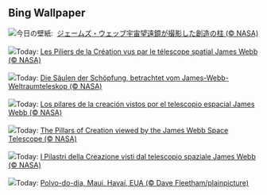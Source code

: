 ## Bing Wallpaper
![](https://www.bing.com/th?id=OHR.WebbPillars_JA-JP7847589500_UHD.jpg&w=1000)今日の壁紙: &nbsp;[ジェームズ・ウェッブ宇宙望遠鏡が撮影した創造の柱 (© NASA)](https://www.bing.com/th?id=OHR.WebbPillars_JA-JP7847589500_UHD.jpg)
<br><br/>
![](https://www.bing.com/th?id=OHR.WebbPillars_FR-FR1852034040_UHD.jpg&w=1000)Today: [Les Piliers de la Création vus par le télescope spatial James Webb (© NASA)](https://www.bing.com/th?id=OHR.WebbPillars_FR-FR1852034040_UHD.jpg)
<br><br/>
![](https://www.bing.com/th?id=OHR.WebbPillars_DE-DE3382075540_UHD.jpg&w=1000)Today: [Die Säulen der Schöpfung, betrachtet vom James-Webb-Weltraumteleskop (© NASA)](https://www.bing.com/th?id=OHR.WebbPillars_DE-DE3382075540_UHD.jpg)
<br><br/>
![](https://www.bing.com/th?id=OHR.WebbPillars_ES-ES0926278571_UHD.jpg&w=1000)Today: [Los pilares de la creación vistos por el telescopio espacial James Webb (© NASA)](https://www.bing.com/th?id=OHR.WebbPillars_ES-ES0926278571_UHD.jpg)
<br><br/>
![](https://www.bing.com/th?id=OHR.WebbPillars_EN-GB5169547738_UHD.jpg&w=1000)Today: [The Pillars of Creation viewed by the James Webb Space Telescope (© NASA)](https://www.bing.com/th?id=OHR.WebbPillars_EN-GB5169547738_UHD.jpg)
<br><br/>
![](https://www.bing.com/th?id=OHR.WebbPillars_IT-IT0673029544_UHD.jpg&w=1000)Today: [I Pilastri della Creazione visti dal telescopio spaziale James Webb (© NASA)](https://www.bing.com/th?id=OHR.WebbPillars_IT-IT0673029544_UHD.jpg)
<br><br/>
![](https://www.bing.com/th?id=OHR.OctopusCyanea_PT-BR6333276319_UHD.jpg&w=1000)Today: [Polvo-do-dia, Maui, Havaí, EUA (© Dave Fleetham/plainpicture)](https://www.bing.com/th?id=OHR.OctopusCyanea_PT-BR6333276319_UHD.jpg)
<br><br/>
